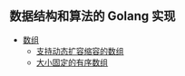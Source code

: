 ## 数据结构和算法的 Golang 实现

- [数组](arrays)
    - [支持动态扩容缩容的数组](arrays/dynamic.go)
    - [大小固定的有序数组](arrays/ordered.go)